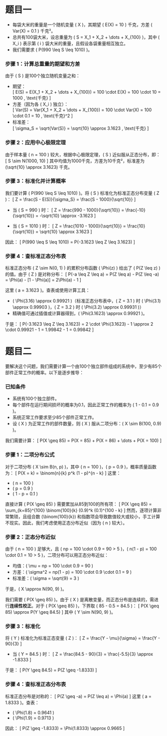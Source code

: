 # 题目一
- 每袋大米的重量是一个随机变量 \( X \)，其期望 \( E(X) = 10 \) 千克，方差 \( Var(X) = 0.1 \) 千克²。
- 总共有100袋大米，设总重量为 \( S = X_1 + X_2 + \dots + X_{100} \)，其中 \( X_i \) 表示第 \( i \) 袋大米的重量，且假设各袋重量相互独立。
- 我们需要求 \( P(990 \leq S \leq 1010) \)。

### 步骤 1：计算总重量的期望和方差
由于 \( S \) 是100个独立随机变量之和：
- 期望：  
  \[
  E(S) = E(X_1 + X_2 + \dots + X_{100}) = 100 \cdot E(X) = 100 \cdot 10 = 1000 \, \text{千克}
  \]
- 方差（因为各 \( X_i \) 独立）：  
  \[
  Var(S) = Var(X_1 + X_2 + \dots + X_{100}) = 100 \cdot Var(X) = 100 \cdot 0.1 = 10 \, \text{千克}^2
  \]
- 标准差：  
  \[
  \sigma_S = \sqrt{Var(S)} = \sqrt{10} \approx 3.1623 \, \text{千克}
  \]

### 步骤 2：应用中心极限定理
由于样本量 \( n = 100 \) 较大，根据中心极限定理，\( S \) 近似服从正态分布，即：
\[
S \sim N(1000, 10)
\]
其中均值为1000千克，方差为10千克²，标准差为 \(\sqrt{10} \approx 3.1623\) 千克。

### 步骤 3：标准化并计算概率
我们要计算 \( P(990 \leq S \leq 1010) \)。将 \( S \) 标准化为标准正态分布变量 \( Z \)：
\[
Z = \frac{S - E(S)}{\sigma_S} = \frac{S - 1000}{\sqrt{10}}
\]

- 当 \( S = 990 \) 时：
  \[
  Z = \frac{990 - 1000}{\sqrt{10}} = \frac{-10}{\sqrt{10}} = -\sqrt{10} \approx -3.1623
  \]

- 当 \( S = 1010 \) 时：
  \[
  Z = \frac{1010 - 1000}{\sqrt{10}} = \frac{10}{\sqrt{10}} = \sqrt{10} \approx 3.1623
  \]

因此：
\[
P(990 \leq S \leq 1010) = P(-3.1623 \leq Z \leq 3.1623)
\]

### 步骤 4：查标准正态分布表
标准正态分布 \( Z \sim N(0, 1) \) 的累积分布函数 \( \Phi(z) \) 给出了 \( P(Z \leq z) \) 的值。由于 \( Z \) 是对称分布：
\[
P(-a \leq Z \leq a) = P(Z \leq a) - P(Z \leq -a) = \Phi(a) - [1 - \Phi(a)] = 2\Phi(a) - 1
\]

这里 \( a = 3.1623 \)。查表或使用计算工具：
- \( \Phi(3.16) \approx 0.99921 \)（标准正态分布表中，\( Z = 3.1 \) 时 \( \Phi(3.1) \approx 0.99903 \)，\( Z = 3.2 \) 时 \( \Phi(3.2) \approx 0.99931 \)）
- 精确值可通过插值或计算器得到，\( \Phi(3.1623) \approx 0.99921 \)。

于是：
\[
P(-3.1623 \leq Z \leq 3.1623) = 2 \cdot \Phi(3.1623) - 1 \approx 2 \cdot 0.99921 - 1 = 1.99842 - 1 = 0.99842
\]


# 题目二
要解决这个问题，我们需要计算一个由100个独立部件组成的系统中，至少有85个部件正常工作的概率。以下是逐步推导：

### 已知条件
- 系统有100个独立部件。
- 每个部件在运行期间损坏的概率为0.1，因此正常工作的概率为 \( 1 - 0.1 = 0.9 \)。
- 系统正常工作要求至少85个部件正常工作。
- 设 \( X \) 为正常工作的部件数量，则 \( X \) 服从二项分布：\( X \sim B(100, 0.9) \)。

我们需要计算：
\[
P(X \geq 85) = P(X = 85) + P(X = 86) + \dots + P(X = 100)
\]

### 步骤 1：二项分布公式
对于二项分布 \( X \sim B(n, p) \)，其中 \( n = 100 \)，\( p = 0.9 \)，概率质量函数为：
\[
P(X = k) = \binom{n}{k} p^k (1 - p)^{n - k}
\]
这里：
- \( n = 100 \)
- \( p = 0.9 \)
- \( 1 - p = 0.1 \)

直接计算 \( P(X \geq 85) \) 需要累加从85到100的所有项：
\[
P(X \geq 85) = \sum_{k=85}^{100} \binom{100}{k} (0.9)^k (0.1)^{100 - k}
\]
然而，逐项计算非常繁琐，且组合数 \(\binom{100}{k}\) 和指数项会导致数值较大或较小，手工计算不现实。因此，我们考虑使用正态分布近似（因为 \( n \) 较大）。

### 步骤 2：正态分布近似
由于 \( n = 100 \) 足够大，且 \( np = 100 \cdot 0.9 = 90 > 5 \)，\( n(1 - p) = 100 \cdot 0.1 = 10 > 5 \)，二项分布可以用正态分布近似：
- 均值：\( \mu = np = 100 \cdot 0.9 = 90 \)
- 方差：\( \sigma^2 = np(1 - p) = 100 \cdot 0.9 \cdot 0.1 = 9 \)
- 标准差：\( \sigma = \sqrt{9} = 3 \)

于是，\( X \approx N(90, 9) \)。

我们需要 \( P(X \geq 85) \)。由于 \( X \) 是离散变量，而正态分布是连续的，需进行**连续性校正**。对于 \( P(X \geq 85) \)，下界取 \( 85 - 0.5 = 84.5 \)：
\[
P(X \geq 85) \approx P(Y \geq 84.5)
\]
其中 \( Y \sim N(90, 9) \)。

### 步骤 3：标准化
将 \( Y \) 标准化为标准正态变量 \( Z \)：
\[
Z = \frac{Y - \mu}{\sigma} = \frac{Y - 90}{3}
\]
- 当 \( Y = 84.5 \) 时：
  \[
  Z = \frac{84.5 - 90}{3} = \frac{-5.5}{3} \approx -1.8333
  \]

于是：
\[
P(Y \geq 84.5) = P(Z \geq -1.8333)
\]

### 步骤 4：查标准正态分布表
标准正态分布是对称的：
\[
P(Z \geq -a) = P(Z \leq a) = \Phi(a)
\]
这里 \( a = 1.8333 \)。查表：
- \( \Phi(1.8) = 0.9641 \)
- \( \Phi(1.9) = 0.9713 \)

因此：
\[
P(Z \geq -1.8333) = \Phi(1.8333) \approx 0.9665
\]

